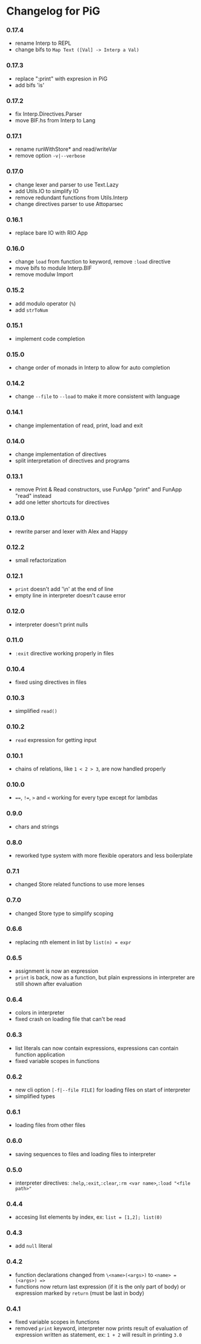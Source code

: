 # Changelog for PiG

### 0.17.4
* rename Interp to REPL
* change bifs to `Map Text ([Val] -> Interp a Val)`

### 0.17.3
* replace ":print" with expresion in PiG
* add bifs 'is<type>'

### 0.17.2
* fix Interp.Directives.Parser
* move BIF.hs from Interp to Lang

### 0.17.1
* rename runWithStore* and read/writeVar
* remove option `-v|--verbose`

### 0.17.0
* change lexer and parser to use Text.Lazy
* add Utils.IO to simplify IO
* remove redundant functions from Utils.Interp
* change directives parser to use Attoparsec

### 0.16.1
* replace bare IO with RIO App

### 0.16.0
* change `load` from function to keyword, remove `:load` directive
* move bifs to module Interp.BIF
* remove modulw Import

### 0.15.2
* add modulo operator (`%`)
* add `strToNum` 

### 0.15.1
* implement code completion

### 0.15.0
* change order of monads in Interp to allow for auto completion

### 0.14.2
* change `--file` to `--load` to make it more consistent with language

### 0.14.1
* change implementation of read, print, load and exit

### 0.14.0
* change implementation of directives
* split interpretation of directives and programs

### 0.13.1
* remove Print & Read constructors, use FunApp "print" and FunApp "read" instead
* add one letter shortcuts for directives

### 0.13.0
* rewrite parser and lexer with Alex and Happy

### 0.12.2
* small refactorization

### 0.12.1
* `print` doesn't add '\n' at the end of line
* empty line in interpreter doesn't cause error

### 0.12.0
* interpreter doesn't print nulls

### 0.11.0
* `:exit` directive working properly in files

### 0.10.4
* fixed using directives in files

### 0.10.3
* simplified `read()`

### 0.10.2
* `read` expression for getting input

### 0.10.1
* chains of relations, like `1 < 2 > 3`, are now handled properly

### 0.10.0
* `==`, `!=`, `>` and `<` working for every type except for lambdas

### 0.9.0
* chars and strings

### 0.8.0
* reworked type system with more flexible operators and less boilerplate

### 0.7.1
* changed Store related functions to use more lenses

### 0.7.0
* changed Store type to simplify scoping

### 0.6.6
* replacing nth element in list by `list(n) = expr`

### 0.6.5 
* assignment is now an expression
* `print` is back, now as a function, but plain expressions in interpreter are still shown after evaluation

### 0.6.4
* colors in interpreter
* fixed crash on loading file that can't be read

### 0.6.3
* list literals can now contain expressions, expressions can contain function application
* fixed variable scopes in functions

### 0.6.2
* new cli option `[-f|--file FILE]` for loading files on start of interpreter
* simplified types

### 0.6.1
* loading files from other files

### 0.6.0
* saving sequences to files and loading files to interpreter

### 0.5.0
* interpreter directives: `:help`,`:exit`,`:clear`,`:rm <var name>`,`:load "<file path>"`

### 0.4.4
* accesing list elements by index, ex: `list = [1,2]; list(0)`

### 0.4.3
* add `null` literal

### 0.4.2
* function declarations changed from `\<name>(<args>)` to `<name> = (<args>) =>`
* functions now return last expression (if it is the only part of body) or expression marked by `return` (must be last in body)

### 0.4.1
* fixed variable scopes in functions
* removed `print` keyword, interpreter now prints result of evaluation of expression written as statement, ex: `1 + 2` will result in printing `3.0`
